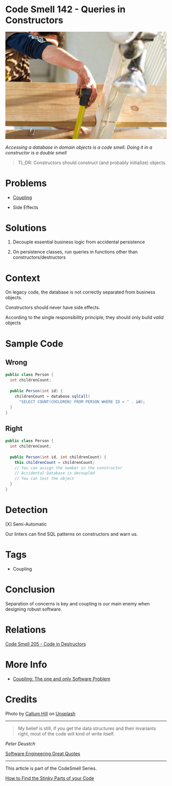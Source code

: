 # Code Smell 142 - Queries in Constructors

![Code Smell 142 - Queries in Constructors](Code%20Smell%20142%20-%20Queries%20in%20Constructors.jpg)

*Accessing a database in domain objects is a code smell. Doing it in a constructor is a double smell*

> TL;DR: Constructors should construct (and probably initialize) objects.

# Problems

- [Coupling](https://github.com/mcsee/Software-Design-Articles/tree/main/Articles/Theory/Coupling%20-%20The%20one%20and%20only%20software%20design%20problem/readme.md)

- Side Effects

# Solutions

1. Decouple essential business logic from accidental persistence

2. On persistence classes, run queries in functions other than constructors/destructors

# Context

On legacy code, the database is not correctly separated from business objects.

Constructors should never have side effects.

According to the single responsibility principle, they should only build *valid* objects

# Sample Code

## Wrong

<!-- [Gist Url](https://gist.github.com/mcsee/5125008158d94d51b27e8687bbbbf812) -->

```java
public class Person {
  int childrenCount; 

  public Person(int id) {
    childrenCount = database.sqlCall(
      "SELECT COUNT(CHILDREN) FROM PERSON WHERE ID = " . id); 
  }
}
```

## Right

<!-- [Gist Url](https://gist.github.com/mcsee/a84b6d71034c47c1f95590d74bd2126d) -->

```java
public class Person {
  int childrenCount; 

  public Person(int id, int childrenCount) {
    this.childrenCount = childrenCount; 
    // You can assign the number in the constructor
    // Accidental Database is decoupled
    // You can test the object
  }
}
```

# Detection

[X] Semi-Automatic 

Our linters can find SQL patterns on constructors and warn us.

# Tags

- Coupling

# Conclusion

Separation of concerns is key and coupling is our main enemy when designing robust software.

# Relations

[Code Smell 205 - Code in Destructors](https://github.com/mcsee/Software-Design-Articles/tree/main/Articles/Code%20Smells/Code%20Smell%20205%20-%20Code%20in%20Destructors/readme.md)

# More Info

- [Coupling: The one and only Software Problem](https://github.com/mcsee/Software-Design-Articles/tree/main/Articles/Theory/Coupling%20-%20The%20one%20and%20only%20software%20design%20problem/readme.md)

# Credits

<span>Photo by [Callum Hill](https://unsplash.com/@inkyhills) on [Unsplash](https://unsplash.com/s/photos/no)</span>

* * *

> My belief is still, if you get the data structures and their invariants right, most of the code will kind of write itself.

_Peter Deustch_
 
[Software Engineering Great Quotes](https://github.com/mcsee/Software-Design-Articles/tree/main/Articles/Quotes/Software%20Engineering%20Great%20Quotes/readme.md)

* * *

This article is part of the CodeSmell Series.

[How to Find the Stinky Parts of your Code](https://github.com/mcsee/Software-Design-Articles/tree/main/Articles/Code%20Smells/How%20to%20Find%20the%20Stinky%20parts%20of%20your%20Code/readme.md)